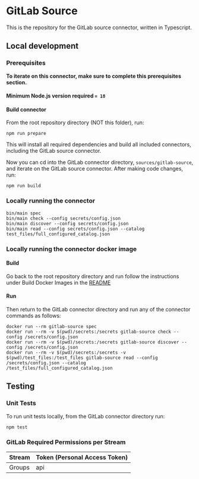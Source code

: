 # GitLab Source

This is the repository for the GitLab source connector, written in Typescript.

## Local development

### Prerequisites

**To iterate on this connector, make sure to complete this prerequisites
section.**

#### Minimum Node.js version required `= 18`

#### Build connector

From the root repository directory (NOT this folder), run:

```
npm run prepare
```

This will install all required dependencies and build all included connectors,
including the GitLab source connector.

Now you can cd into the GitLab connector directory, `sources/gitlab-source`,
and iterate on the GitLab source connector. After making code changes, run:

```
npm run build
```

### Locally running the connector

```
bin/main spec
bin/main check --config secrets/config.json
bin/main discover --config secrets/config.json
bin/main read --config secrets/config.json --catalog test_files/full_configured_catalog.json
```

### Locally running the connector docker image

#### Build

Go back to the root repository directory and run follow the instructions under
Build Docker Images in the [README](../../README.md)

#### Run

Then return to the GitLab connector directory and run any of the connector
commands as follows:

```
docker run --rm gitlab-source spec
docker run --rm -v $(pwd)/secrets:/secrets gitlab-source check --config /secrets/config.json
docker run --rm -v $(pwd)/secrets:/secrets gitlab-source discover --config /secrets/config.json
docker run --rm -v $(pwd)/secrets:/secrets -v $(pwd)/test_files:/test_files gitlab-source read --config /secrets/config.json --catalog /test_files/full_configured_catalog.json
```

## Testing

### Unit Tests

To run unit tests locally, from the GitLab connector directory run:

```
npm test
```

### GitLab Required Permissions per Stream

| Stream                 | Token (Personal Access Token) |
|------------------------|------------------------------|
| Groups                 | api                          |
